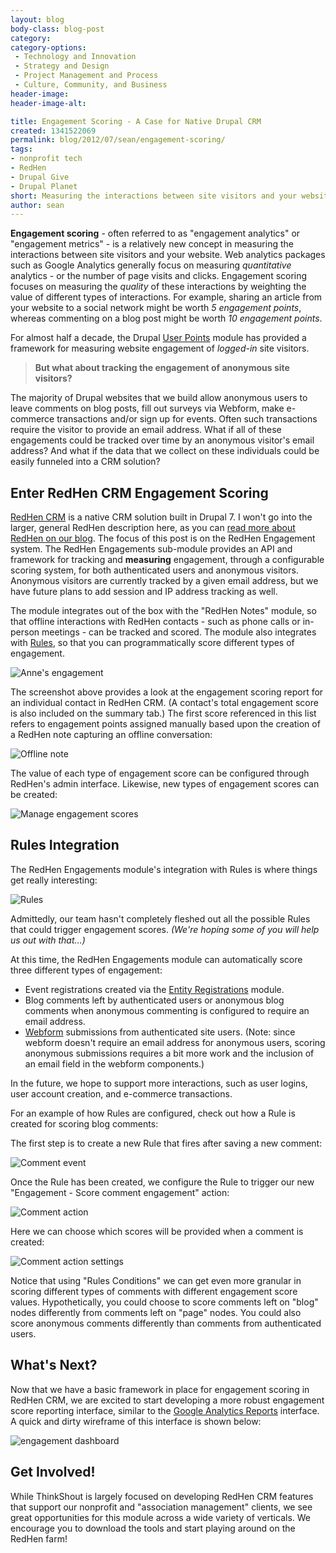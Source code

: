 ```yaml
---
layout: blog
body-class: blog-post
category:
category-options:
 - Technology and Innovation
 - Strategy and Design
 - Project Management and Process
 - Culture, Community, and Business
header-image:
header-image-alt:

title: Engagement Scoring - A Case for Native Drupal CRM
created: 1341522069
permalink: blog/2012/07/sean/engagement-scoring/
tags:
- nonprofit tech
- RedHen
- Drupal Give
- Drupal Planet
short: Measuring the interactions between site visitors and your website.
author: sean
---
```

**Engagement scoring** - often referred to as "engagement analytics" or "engagement metrics" - is a relatively new concept in measuring the interactions between site visitors and your website. Web analytics packages such as Google Analytics generally focus on measuring *quantitative* analytics - or the number of page visits and clicks. Engagement scoring focuses on measuring the *quality* of these interactions by weighting the value of different types of interactions. For example, sharing an article from your website to a social network might be worth *5 engagement points*, whereas commenting on a blog post might be worth *10 engagement points*.

For almost half a decade, the Drupal [User Points](http://drupal.org/project/userpoints) module has provided a framework for measuring website engagement of *logged-in* site visitors.

> **But what about tracking the engagement of anonymous site visitors?**

The majority of Drupal websites that we build allow anonymous users to leave comments on blog posts, fill out surveys via Webform, make e-commerce transactions and/or sign up for events. Often such transactions require the visitor to provide an email address. What if all of these engagements could be tracked over time by an anonymous visitor's email address? And what if the data that we collect on these individuals could be easily funneled into a CRM solution?

## Enter RedHen CRM Engagement Scoring

[RedHen CRM](http://drupal.org/project/redhen) is a native CRM solution built in Drupal 7. I won't go into the larger, general RedHen description here, as you can [read more about RedHen on our blog](http://thinkshout.com/blog/tag/redhen). The focus of this post is on the RedHen Engagement system. The RedHen Engagements sub-module provides an API and framework for tracking and **measuring** engagement, through a configurable scoring system, for both authenticated users and anonymous visitors. Anonymous visitors are currently tracked by a given email address, but we have future plans to add session and IP address tracking as well.

The module integrates out of the box with the "RedHen Notes" module, so that offline interactions with RedHen contacts - such as phone calls or in-person meetings - can be tracked and scored. The module also integrates with [Rules](http://drupal.org/project/rules), so that you can programmatically score different types of engagement.

![Anne's engagement](https://dl.dropbox.com/s/ap2wwzeez9kf0q8/engagement_scores.png)

The screenshot above provides a look at the engagement scoring report for an individual contact in RedHen CRM. (A contact's total engagement score is also included on the summary tab.) The first score referenced in this list refers to engagement points assigned manually based upon the creation of a RedHen note capturing an offline conversation:

![Offline note](https://dl.dropbox.com/s/ost2yevtihg7uk5/engagement_scoring_note.png)

The value of each type of engagement score can be configured through RedHen's admin interface. Likewise, new types of engagement scores can be created:

![Manage engagement scores](https://dl.dropbox.com/s/6o8diqt0d49xgum/manage_engagement_scores.png)

## Rules Integration

The RedHen Engagements module's integration with Rules is where things get really interesting:

![Rules](https://dl.dropbox.com/s/x1fkmnkj5ezpegj/rules.png)

Admittedly, our team hasn't completely fleshed out all the possible Rules that could trigger engagement scores. *(We're hoping some of you will help us out with that…)*

At this time, the RedHen Engagements module can automatically score three different types of engagement:

* Event registrations created via the [Entity Registrations](http://drupal.org/project/registration) module.
* Blog comments left by authenticated users or anonymous blog comments when anonymous commenting is configured to require an email address.
* [Webform](http://drupal.org/project/webform) submissions from authenticated site users. (Note: since webform doesn't require an email address for anonymous users, scoring anonymous submissions requires a bit more work and the inclusion of an email field in the webform components.)

In the future, we hope to support more interactions, such as user logins, user account creation, and e-commerce transactions.

For an example of how Rules are configured, check out how a Rule is created for scoring blog comments:

The first step is to create a new Rule that fires after saving a new comment:

![Comment event](https://dl.dropbox.com/s/fwllhiefei9nf6j/rules_comment_event.png)

Once the Rule has been created, we configure the Rule to trigger our new "Engagement - Score comment engagement" action:

![Comment action](https://dl.dropbox.com/s/c7bh6gntmohcqfm/engagement_action.png)

Here we can choose which scores will be provided when a comment is created:

![Comment action settings](https://dl.dropbox.com/s/ipcijem4l963uqp/engagement_action_comments.png)

Notice that using "Rules Conditions" we can get even more granular in scoring different types of comments with different engagement score values. Hypothetically, you could choose to score comments left on "blog" nodes differently from comments left on "page" nodes. You could also score anonymous comments differently than comments from authenticated users.

## What's Next?

Now that we have a basic framework in place for engagement scoring in RedHen CRM, we are excited to start developing a more robust engagement score reporting interface, similar to the [Google Analytics Reports](http://drupal.org/project/google_analytics_reports) interface. A quick and dirty wireframe of this interface is shown below:

![engagement dashboard](https://dl.dropbox.com/s/fwapawaenk4a9ce/Engagement_report.png)

## Get Involved!

While ThinkShout is largely focused on developing RedHen CRM features that support our nonprofit and "association management" clients, we see great opportunities for this module across a wide variety of verticals. We encourage you to download the tools and start playing around on the RedHen farm!
